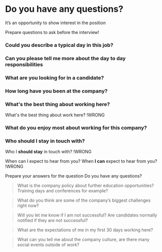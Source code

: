 # Do you have any questions?

It’s an opportunity to show interest in the position 

Prepare questions to ask before the interview!

### Could you describe a typical day in this job?

### Can you please tell me more about the day to day responsibilities

### What are you looking for in a candidate?

### How long have you been at the company?

### What's the best thing about working here?

What's the best thing about work here? !WRONG

### What do you enjoy most about working for this company?

### Who should I stay in touch with?
Who I **should stay** in touch with?  !WRONG

When can I expect to hear from you?
When **I can** expect to hear from you? !WRONG

Prepare your answers for the question
Do you have any questions?


>What is the company policy about further education opportunities? Training days and conferences for example?

>What do you think are some of the company’s biggest challenges right now?

>Will you let me know if I am not successful? Are candidates normally notified if they are not successful?

>What are the expectations of me in my first 30 days working here?

>What can you tell me about the company culture, are there many social events outside of work?
